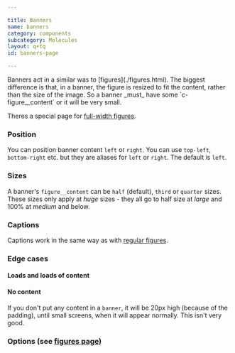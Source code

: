 ```yaml
---

title: Banners
name: banners
category: components
subcategory: Molecules
layout: q+tq
id: banners-page

---
```


<div class="lead"><p>Banners act in a similar was to [figures](./figures.html). The biggest difference is that, in a banner, the figure is resized to fit the content, rather than the size of the image. So a banner _must_ have some `c-figure__content` or it will be very small.</p></div>

Theres a special page for [full-width figures](./full-width-figures.html).

### Position

You can position banner content `left` or `right`. You can use `top-left`, `bottom-right` etc. but they are aliases for `left` or `right`. The default is `left`.

<script>
component("figure", { "image": "https://unsplash.it/800/400/?image=772", "type": "banner", "content": { "text" : "<p>'I mean what I say,' the Mock Turtle replied in an offended tone. And  the Gryphon added 'Come, let's hear some of YOUR adventures.'</p>\n<a class=\"c-btn c-btn--medium c-btn--block c-btn--primary\" href=\"#\">Click here for more</a>", "position": "left" } } );
</script>

<script>
component("figure", { "image": "https://unsplash.it/800/400/?image=773", "type": "banner", "content": { "text" : "<p>'I mean what I say,' the Mock Turtle replied in an offended tone. And  the Gryphon added 'Come, let's hear some of YOUR adventures.'</p>\n<a class=\"c-btn c-btn--medium c-btn--block c-btn--primary\" href=\"#\">Click here for more</a>", "position": "right" } } );
</script>

### Sizes

A banner's `figure__content` can be `half` (default), `third` or `quarter` sizes. These sizes only apply at _huge_ sizes - they all go to half size at _large_ and 100% at _medium_ and below.

<script>
component("figure", { "type":"banner", "image": "https://unsplash.it/1200/600/?image=881", "content": { "text" : "<h3>Here's some content</h3>\n<p>Here is some content. The height of the banner will fit to the content size.</p>\n<a class=\"c-btn c-btn--medium c-btn--block c-btn--primary\" href=\"#\">Click here for more</a>", "position": "left", "size": "half" } } )+
component("figure", { "type":"banner", "image": "https://unsplash.it/1200/600/?image=882", "content": { "text" : "<h3>Here's some content</h3>\n<p>Here is some content. The height of the banner will fit to the content size.</p>\n<a class=\"c-btn c-btn--medium c-btn--block c-btn--primary\" href=\"#\">Click here for more</a>", "position": "right", "size": "half" } } )+
component("figure", { "type":"banner", "image": "https://unsplash.it/1200/600/?image=883", "content": { "text" : "<p>Here is some content. The height of the banner will fit to the content size.</p>\n<a class=\"c-btn c-btn--medium c-btn--block c-btn--primary\" href=\"#\">Click here for more</a>", "position": "left", "size": "third" } } )+
component("figure", { "type":"banner", "image": "https://unsplash.it/1200/600/?image=884", "content": { "text" : "<p>Here is some content. The height of the banner will fit to the content size.</p>\n<a class=\"c-btn c-btn--medium c-btn--block c-btn--primary\" href=\"#\">Click here for more</a>", "position": "right", "size": "third" } } )+
component("figure", { "type":"banner", "image": "https://unsplash.it/1200/600/?image=885", "content": { "text" : "<p>Here is some content. The height of the banner will fit to the content size.</p>\n", "position": "left", "size": "quarter" } } )+
component("figure", { "type":"banner", "image": "https://unsplash.it/1200/600/?image=886", "content": { "text" : "<p>Here is some content. The height of the banner will fit to the content size.</p>\n", "position": "right", "size": "quarter" } } );
</script>

### Captions

Captions work in the same way as with [regular figures](./figures.html#figure-captions).

<script>
component("figure", { "image": "https://unsplash.it/800/400/?image=774", "type": "banner", "content": { "text" : "<p>'I mean what I say,' the Mock Turtle replied in an offended tone. And  the Gryphon added 'Come, let's hear some of YOUR adventures.'</p>\n<a class=\"c-btn c-btn--medium c-btn--block c-btn--primary\" href=\"#\">Click here for more</a>" }, "caption": { "text" : "<i class=\"c-icon c-icon--camera c-figure__caption-icon\"></i> Simple text caption", "position": "bottom-right" } } );
</script>

### Edge cases

#### Loads and loads of content

<script>
component("figure", { "image": "https://unsplash.it/800/400/?image=775", "type": "banner", "content": { "text" : "<p>The March Hare took the watch and looked at it gloomily: then he dipped  it into his cup of tea, and looked at it again: but he could think of  nothing better to say than his first remark, 'It was the BEST butter,  you know.'</p>\n<p>Alice had been looking over his shoulder with some curiosity. 'What a  funny watch!' she remarked. 'It tells the day of the month, and doesn't  tell what o'clock it is!'</p>\n<p>'Why should it?' muttered the Hatter. 'Does YOUR watch tell you what  year it is?'</p>\n<p>'Of course not,' Alice replied very readily: 'but that's because it  stays the same year for such a long time together.'</p>\n<p>'Which is just the case with MINE,' said the Hatter.</p>\n<p>Alice felt dreadfully puzzled. The Hatter's remark seemed to have no  sort of meaning in it, and yet it was certainly English. 'I don't quite  understand you,' she said, as politely as she could.</p>\n<p>'The Dormouse is asleep again,' said the Hatter, and he poured a little  hot tea upon its nose.</p>\n<p>The Dormouse shook its head impatiently, and said, without opening its  eyes, 'Of course, of course; just what I was going to remark myself.'</p>\n<a class=\"c-btn c-btn--medium c-btn--block c-btn--primary\" href=\"#\">Click here for more</a>" } } );
</script>

#### No content

If you don't put any content in a `banner`, it will be 20px high (because of the padding), until small screens, when it will appear normally. This isn't very good.

<script>
component("figure", { "image": "https://unsplash.it/800/400/?image=776", "type": "banner" } );
</script>

### Options (see [figures page](./css-components/figures.html))